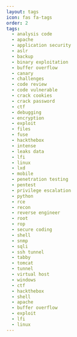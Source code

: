 ```yaml
---
layout: tags
icon: fas fa-tags
order: 2
tags:
  - analysis code
  - apache
  - application security
  - aslr
  - backup
  - binary exploitation
  - buffer overflow
  - canary
  - challenges
  - code review
  - code vulnerable
  - crack cookies
  - crack password
  - ctf
  - debugging
  - encryption
  - exploit
  - files
  - fuse
  - hackthebox
  - intense
  - leaks data
  - lfi
  - linux
  - lxd
  - mobile
  - penetration testing
  - pentest
  - privilege escalation
  - python
  - rce
  - recon
  - reverse engineer
  - root
  - rop
  - secure coding
  - shell
  - snmp
  - sqli
  - ssh tunnel
  - tabby
  - tomcat
  - tunnel
  - virtual host
  - windows
  - ctf
  - hackthebox
  - shell
  - apache
  - buffer overflow
  - exploit
  - lfi
  - linux
---
```

